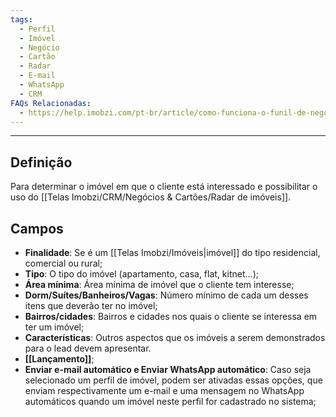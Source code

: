 ```yaml
---
tags:
  - Perfil
  - Imóvel
  - Negócio
  - Cartão
  - Radar
  - E-mail
  - WhatsApp
  - CRM
FAQs Relacionadas:
  - https://help.imobzi.com/pt-br/article/como-funciona-o-funil-de-negocios-h5u2aj/
---
```

---
## Definição

Para determinar o imóvel em que o cliente está interessado e possibilitar o uso do [[Telas Imobzi/CRM/Negócios & Cartões/Radar de imóveis]].

## Campos

- **Finalidade**: Se é um [[Telas Imobzi/Imóveis|imóvel]] do tipo residencial, comercial ou rural;
- **Tipo**: O tipo do imóvel (apartamento, casa, flat, kitnet...);
- **Área mínima**: Área mínima de imóvel que o cliente tem interesse;
- **Dorm/Suítes/Banheiros/Vagas**: Número mínimo de cada um desses itens que deverão ter no imóvel;
- **Bairros/cidades**: Bairros e cidades nos quais o cliente se interessa em ter um imóvel;
- **Características**: Outros aspectos que os imóveis a serem demonstrados para o lead devem apresentar.
- **[[Lançamento]]**;
- **Enviar e-mail automático e Enviar WhatsApp automático**: Caso seja selecionado um perfil de imóvel, podem ser ativadas essas opções, que enviam respectivamente um e-mail e uma mensagem no WhatsApp automáticos quando um imóvel neste perfil for cadastrado no sistema;